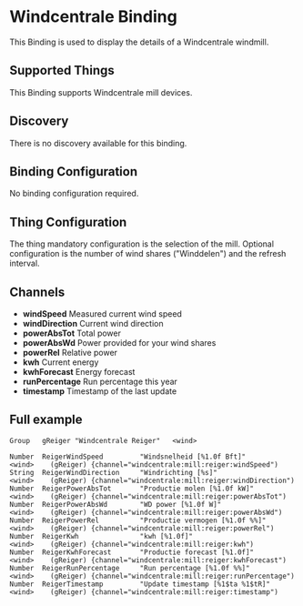 # Windcentrale Binding

This Binding is used to display the details of a Windcentrale windmill.

## Supported Things

This Binding supports Windcentrale mill devices.

## Discovery

There is no discovery available for this binding.

## Binding Configuration

No binding configuration required.

## Thing Configuration

The thing mandatory configuration is the selection of the mill.
Optional configuration is the number of wind shares ("Winddelen") and the refresh interval.

## Channels

- **windSpeed** Measured current wind speed 
- **windDirection** Current wind direction
- **powerAbsTot** Total power
- **powerAbsWd** Power provided for your wind shares
- **powerRel** Relative power
- **kwh** Current energy
- **kwhForecast** Energy forecast
- **runPercentage** Run percentage this year
- **timestamp** Timestamp of the last update


## Full example

```
Group   gReiger "Windcentrale Reiger"   <wind>

Number  ReigerWindSpeed         "Windsnelheid [%1.0f Bft]"        <wind>    (gReiger) {channel="windcentrale:mill:reiger:windSpeed")
String  ReigerWindDirection     "Windrichting [%s]"               <wind>    (gReiger) {channel="windcentrale:mill:reiger:windDirection")
Number  ReigerPowerAbsTot       "Productie molen [%1.0f kW]"      <wind>    (gReiger) {channel="windcentrale:mill:reiger:powerAbsTot")
Number  ReigerPowerAbsWd        "WD power [%1.0f W]"              <wind>    (gReiger) {channel="windcentrale:mill:reiger:powerAbsWd")
Number  ReigerPowerRel          "Productie vermogen [%1.0f %%]"   <wind>    (gReiger) {channel="windcentrale:mill:reiger:powerRel")
Number  ReigerKwh               "kwh [%1.0f]"                     <wind>    (gReiger) {channel="windcentrale:mill:reiger:kwh")
Number  ReigerKwhForecast       "Productie forecast [%1.0f]"      <wind>    (gReiger) {channel="windcentrale:mill:reiger:kwhForecast")
Number  ReigerRunPercentage     "Run percentage [%1.0f %%]"       <wind>    (gReiger) {channel="windcentrale:mill:reiger:runPercentage")
Number  ReigerTimestamp         "Update timestamp [%1$ta %1$tR]"  <wind>    (gReiger) {channel="windcentrale:mill:reiger:timestamp")

```